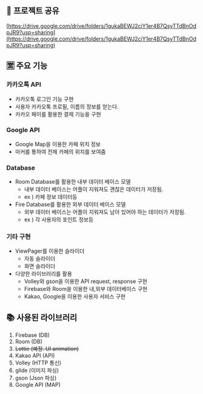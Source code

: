 ## 🔗 프로젝트 공유

[https://drive.google.com/drive/folders/1gukaBEWJ2ciY1er4B7QsyTTdBnOdpJR9?usp=sharing](https://drive.google.com/drive/folders/1gukaBEWJ2ciY1er4B7QsyTTdBnOdpJR9?usp=sharing)

## 🈺 주요 기능

### 카카오톡 API

- 카카오톡 로그인 기능 구현
- 사용자 카카오톡 프로필, 이름의 정보를 얻는다.
- 카카오 페이를 활용한 결제 기능을 구현

### **Google API**

- Google Map을 이용한 카페 위치 정보
- 마커를 통하여 전체 카페의 위치를 보여줌

### **Database**

- Room Database를 활용한 내부 데이터 베이스 모델
  - 내부 데이터 베이스는 어플이 지워져도 괜찮은 데이터가 저장됨.
  - ex ) 카페 정보 데이터등
- Fire Database를 활용한 외부 데이터 베이스 모델
  - 외부 데이터 베이스는 어플이 지워져도 남아 있어야 하는 데이터가 저장됨.
  - ex ) 각 사용자의 포인트 정보등

### 기타 구현

- ViewPager를 이용한 슬라이더
  - 자동 슬라이더
  - 화면 슬라이더
- 다양한 라이브러리를 활용
  - Volley와 gson을 이용한 API request, response 구현
  - Firebase와 Room을 이용한 내,외부 데이터베이스 구현
  - Kakao, Google을 이용한 사용자 서비스 구현

## 📚 사용된 라이브러리

1. Firebase (DB)
2. Room (DB)
3. ~~Lottie (예정. UI animation)~~
4. Kakao API (API)
5. Volley (HTTP 통신)
6. glide (이미지 파싱)
7. gson (Json 파싱)
8. Google API (MAP)
